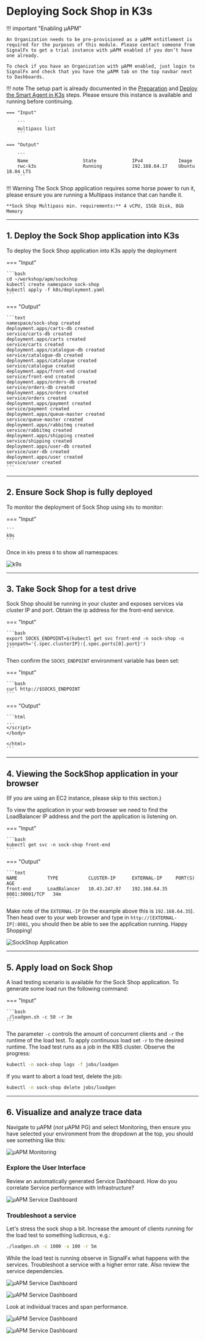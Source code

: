 # Deploying Sock Shop in K3s

!!! important "Enabling µAPM"

    An Organization needs to be pre-provisioned as a µAPM entitlement is required for the purposes of this module. Please contact someone from SignalFx to get a trial instance with µAPM enabled if you don’t have one already.

    To check if you have an Organization with µAPM enabled, just login to SignalFx and check that you have the µAPM tab on the top navbar next to Dashboards.

!!! note
    The setup part is already documented in the [Preparation](../../module3/prep/) and [Deploy the Smart Agent in K3s](../../module3/k3s/) steps. Please ensure this instance is available and running before continuing.

    === "Input"

        ```
        multipass list
        ```

    === "Output"

        ```
        Name                    State             IPv4             Image
        rwc-k3s                 Running           192.168.64.17    Ubuntu 18.04 LTS
        ```

!!! Warning
    The Sock Shop application requires some horse power to run it, please ensure you are running a Multipass instance that can handle it.

    **Sock Shop Multipass min. requirements:** 4 vCPU, 15Gb Disk, 8Gb Memory 

---

## 1. Deploy the Sock Shop application into K3s

To deploy the Sock Shop application into K3s apply the deployment

=== "Input"

    ```bash
    cd ~/workshop/apm/sockshop
    kubectl create namespace sock-shop
    kubectl apply -f k8s/deployment.yaml
    ```

=== "Output"

    ```text
    namespace/sock-shop created
    deployment.apps/carts-db created
    service/carts-db created
    deployment.apps/carts created
    service/carts created
    deployment.apps/catalogue-db created
    service/catalogue-db created
    deployment.apps/catalogue created
    service/catalogue created
    deployment.apps/front-end created
    service/front-end created
    deployment.apps/orders-db created
    service/orders-db created
    deployment.apps/orders created
    service/orders created
    deployment.apps/payment created
    service/payment created
    deployment.apps/queue-master created
    service/queue-master created
    deployment.apps/rabbitmq created
    service/rabbitmq created
    deployment.apps/shipping created
    service/shipping created
    deployment.apps/user-db created
    service/user-db created
    deployment.apps/user created
    service/user created
    ```

---

## 2. Ensure Sock Shop is fully deployed

To monitor the deployment of Sock Shop using `k9s` to monitor:

=== "Input"

    ```
    k9s
    ```

Once in `k9s` press `0` to show all namespaces:

![k9s](../images/module6/k9s.png)

---

## 3. Take Sock Shop for a test drive

Sock Shop should be running in your cluster and exposes services via cluster IP and port. Obtain the ip address for the front-end service.

=== "Input"

    ```bash
    export SOCKS_ENDPOINT=$(kubectl get svc front-end -n sock-shop -o jsonpath='{.spec.clusterIP}:{.spec.ports[0].port}')
    ```

Then confirm the `SOCKS_ENDPOINT` environment variable has been set:

=== "Input"

    ```bash
    curl http://$SOCKS_ENDPOINT
    ```

=== "Output"

    ```html
    ...
    </script>
    </body>

    </html>
    ```

---

## 4. Viewing the SockShop application in your browser

(If you are using an EC2 instance, please skip to this section.)

To view the application in your web browser we need to find the LoadBalancer IP address and the port the application is listening on.

=== "Input"

    ```bash
    kubectl get svc -n sock-shop front-end
    ```

=== "Output"

    ```text
    NAME           TYPE           CLUSTER-IP      EXTERNAL-IP     PORT(S)          AGE
    front-end      LoadBalancer   10.43.247.97    192.168.64.35   8081:30001/TCP   34m
    ```

Make note of the `EXTERNAL-IP` (in the example above this is `192.168.64.35`). Then head over to your web browser and type in `http://[EXTERNAL-IP]:8081`, you should then be able to see the application running. Happy Shopping!

![SockShop Application](../images/module6/sockshop-app.png)

---

## 5. Apply load on Sock Shop

A load testing scenario is available for the Sock Shop application. To generate some load run the following command:

=== "Input"

    ```bash
    ./loadgen.sh -c 50 -r 3m
    ```

The parameter `-c` controls the amount of concurrent clients and `-r` the runtime of the load test. To apply continuous load set `-r` to the desired runtime. The load test runs as a job in the K8S cluster. Observe the progress: 

```bash
kubectl -n sock-shop logs -f jobs/loadgen
```

If you want to abort a load test, delete the job:

```bash
kubectl -n sock-shop delete jobs/loadgen
```

---

## 6. Visualize and analyze trace data

Navigate to µAPM (*not* µAPM PG) and select Monitoring, then ensure you have selected your environment from the dropdown at the top, you should see something like this:

![µAPM Monitoring](../images/module6/sockshop-monitoring.png)

### Explore the User Interface

Review an automatically generated Service Dashboard. How do you correlate Service performance with Infrastructure?

![µAPM Service Dashboard](../images/module6/sockshop-service-dash.png)

### Troubleshoot a service

Let's stress the sock shop a bit. Increase the amount of clients running for the load test to something ludicrous, e.g.:

```bash
./loadgen.sh -c 1000 -a 100 -r 5m
```

While the load test is running observe in SignalFx what happens with the services. Troubleshoot a service with a higher error rate. Also review the service dependencies.

![µAPM Service Dashboard](../images/module6/sockshop-troubleshoot.png)

![µAPM Service Dashboard](../images/module6/sockshop-deps.png)

Look at individual traces and span performance.

![µAPM Service Dashboard](../images/module6/sockshop-waterfall.png)

![µAPM Service Dashboard](../images/module6/sockshop-spanperf.png)
